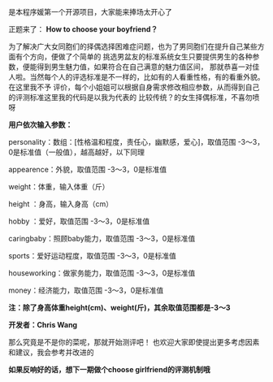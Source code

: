 是本程序媛第一个开源项目，大家能来捧场太开心了

正题来了：
**How to choose your boyfriend？**

为了解决广大女同胞们的择偶选择困难症问题，也为了男同胞们在提升自己某些方面有个方向，便做了个简单的
挑选男盆友的标准系统女生只要提供男生的各种参数，便能得到男生魅力值，如果符合在自己满意的魅力值区间，
那就恭喜一对佳人啦。当然每个人的评选标准是不一样的，比如有的人看重性格，有的看重外貌。在这里我不予
评价，每个小姐姐可以根据自身需求修改相应参数，从而得到自己的评测标准这里我的代码是以我为代表的
比较传统？的女生择偶标准，不喜勿喷呀


**用户依次输入参数：**

personality：数组：[性格温和程度，责任心，幽默感，爱心]，取值范围 -3～3，0是标准值（一般值），越高越好，以下同理

appearence：外貌，取值范围 -3～3，0是标准值

weight：体重，输入体重（斤）

height ：身高，输入身高（cm）

hobby ：爱好，取值范围 -3～3，0是标准值

caringbaby：照顾baby能力，取值范围 -3～3，0是标准值

sports：爱好运动程度，取值范围 -3～3，0是标准值

houseworking：做家务能力，取值范围 -3～3，0是标准值

money：经济能力，取值范围 -3～3，0是标准值
        
**注：除了身高体重height(cm)、weight(斤)，其余取值范围都是-3～3**

**开发者：Chris Wang**

那么究竟是不是你的菜呢，那就开始测评吧！
也欢迎大家即使提出更多考虑因素和建议，我会参考并改进的

**如果反响好的话，想下一期做个choose girlfriend的评测机制哦**
